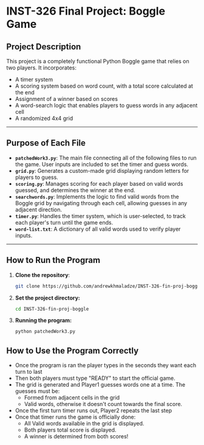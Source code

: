 # **INST-326 Final Project: Boggle Game**

## **Project Description** 
This project is a completely functional Python Boggle game that relies on two players. It incorporates:
- A timer system
- A scoring system based on word count, with a total score calculated at the end
- Assignment of a winner based on scores
- A word-search logic that enables players to guess words in any adjacent cell
- A randomized 4x4 grid

---

## **Purpose of Each File**
- **`patchedWork3.py`**: The main file connecting all of the following files to run the game. User inputs are included to set the timer and guess words.
- **`grid.py`**: Generates a custom-made grid displaying random letters for players to guess.
- **`scoring.py`**: Manages scoring for each player based on valid words guessed, and determines the winner at the end.
- **`searchwords.py`**: Implements the logic to find valid words from the Boggle grid by navigating through each cell, allowing guesses in any adjacent direction. 
- **`timer.py`**: Handles the timer system, which is user-selected, to track each player's turn until the game ends.
- **`word-list.txt`**: A dictionary of all valid words used to verify player inputs.

---

## **How to Run the Program**
1. **Clone the repository**:
   ```bash
   git clone https://github.com/andrewkhmaladze/INST-326-fin-proj-boggle.git
2. **Set the project directory:**
   ```bash
   cd INST-326-fin-proj-boggle
3. **Running the program:**
   ```bash
   python patchedWork3.py

## **How to Use the Program Correctly**
- Once the program is ran the player types in the seconds they want each turn to last
- Then both players must type "READY" to start the official game.
- The grid is generated and Player1 guesses words one at a time. The guesses must be:
     - Formed from adjacent cells in the grid
     - Valid words, otherwise it doesn't count towards the final score.
- Once the first turn timer runs out, Player2 repeats the last step
- Once that timer runs the game is officially done:
     - All Valid words available in the grid is displayed.
     - Both players total score is displayed.
     - A winner is determined from both scores!

